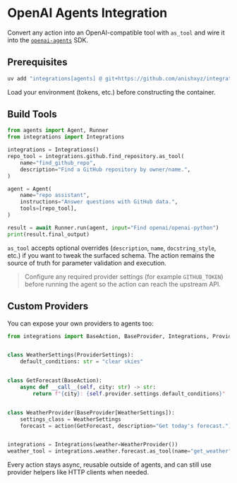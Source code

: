 # OpenAI Agents Integration

Convert any action into an OpenAI-compatible tool with `as_tool` and wire it into the [`openai-agents`](https://github.com/openai/openai-agents-python) SDK.

## Prerequisites

```bash
uv add "integrations[agents] @ git+https://github.com/anishxyz/integrations"
```

Load your environment (tokens, etc.) before constructing the container.

## Build Tools

```python
from agents import Agent, Runner
from integrations import Integrations

integrations = Integrations()
repo_tool = integrations.github.find_repository.as_tool(
    name="find_github_repo",
    description="Find a GitHub repository by owner/name.",
)

agent = Agent(
    name="repo assistant",
    instructions="Answer questions with GitHub data.",
    tools=[repo_tool],
)

result = await Runner.run(agent, input="Find openai/openai-python")
print(result.final_output)
```

`as_tool` accepts optional overrides (`description`, `name`, `docstring_style`, etc.) if you want to tweak the surfaced schema. The action remains the source of truth for parameter validation and execution.

> Configure any required provider settings (for example `GITHUB_TOKEN`) before running the agent so the action can reach the upstream API.

## Custom Providers

You can expose your own providers to agents too:

```python
from integrations import BaseAction, BaseProvider, Integrations, ProviderSettings, action


class WeatherSettings(ProviderSettings):
    default_conditions: str = "clear skies"


class GetForecast(BaseAction):
    async def __call__(self, city: str) -> str:
        return f"{city}: {self.provider.settings.default_conditions}"


class WeatherProvider(BaseProvider[WeatherSettings]):
    settings_class = WeatherSettings
    forecast = action(GetForecast, description="Get today's forecast.")


integrations = Integrations(weather=WeatherProvider())
weather_tool = integrations.weather.forecast.as_tool(name="get_weather")
```

Every action stays async, reusable outside of agents, and can still use provider helpers like HTTP clients when needed.
